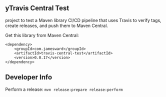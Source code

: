 yTravis Central Test
-------------------

 project to test a Maven library CI/CD pipeline that uses Travis to verify tags, create releases, and push them to Maven Central.

Get this library from Maven Central:
```
<dependency>
    <groupId>com.jamesward</groupId>
    <artifactId>travis-central-test</artifactId>
    <version>0.0.17</version>
</dependency>
```

## Developer Info

Perform a release: `mvn release:prepare release:perform`
